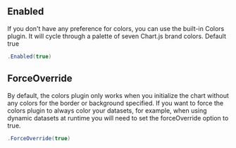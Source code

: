 ## Enabled
If you don't have any preference for colors, you can use the built-in Colors plugin.
            It will cycle through a palette of seven Chart.js brand colors. Default true
```csharp
.Enabled(true)
```

## ForceOverride
By default, the colors plugin only works when you initialize the chart without any colors for the border or background specified.
            If you want to force the colors plugin to always color your datasets, for example,
            when using dynamic datasets at runtime you will need to set the forceOverride option to true.
```csharp
.ForceOverride(true)
```

